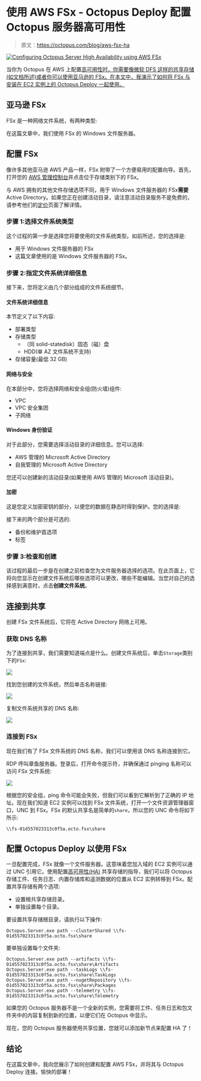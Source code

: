 # 使用 AWS FSx - Octopus Deploy 配置 Octopus 服务器高可用性

> 原文：<https://octopus.com/blog/aws-fsx-ha>

[![Configuring Octopus Server High Availability using AWS FSx](img/13f6f3401f942a796bd5ecbc35881f3a.png)](#)

当你为 Octopus 在 AWS 上配置[高可用性时，你需要像微软 DFS 这样的共享存储(如文档所述)或者你可以使用亚马逊的 FSx。在本文中，我演示了如何将 FSx 与安装在 EC2 实例上的 Octopus Deploy 一起使用。](https://octopus.com/docs/administration/high-availability/configuring-octopus-for-high-availability#shared-storage-in-amazon-aws)

## 亚马逊 FSx

FSx 是一种网络文件系统，有两种类型:

在这篇文章中，我们使用 FSx 的 Windows 文件服务器。

## 配置 FSx

像许多其他亚马逊 AWS 产品一样，FSx 附带了一个方便易用的配置向导。首先，打开您的 [AWS 管理控制台](https://aws.amazon.com/console)并点击位于存储类别下的 FSx。

与 AWS 拥有的其他文件存储选项不同，用于 Windows 文件服务器的 FSx**需要** Active Directory。如果您正在创建活动目录，请注意活动目录服务不是免费的，请参考他们的[定价](https://aws.amazon.com/directoryservice/pricing/)页面了解详情。

### 步骤 1:选择文件系统类型

这个过程的第一步是选择您将要使用的文件系统类型。如前所述，您的选择是:

*   用于 Windows 文件服务器的 FSx
*   这篇文章使用的是 Windows 文件服务器的 FSx。

### 步骤 2:指定文件系统详细信息

接下来，您将定义由几个部分组成的文件系统细节。

#### 文件系统详细信息

本节定义了以下内容:

*   部署类型
*   存储类型
    *   （同 solid-statedisk）固态（磁）盘
    *   HDD(单 AZ 文件系统不支持)
*   存储容量(最低 32 GB)

#### 网络与安全

在本部分中，您将选择网络和安全组(防火墙)组件:

*   VPC
*   VPC 安全集团
*   子网络

#### Windows 身份验证

对于此部分，您需要选择活动目录的详细信息。您可以选择:

*   AWS 管理的 Microsoft Active Directory
*   自我管理的 Microsoft Active Directory

您还可以创建新的活动目录(如果使用 AWS 管理的 Microsoft 活动目录)。

#### 加密

这是您定义加密密钥的部分，以便您的数据在静态时得到保护。您的选择是:

接下来的两个部分是可选的:

*   备份和维护首选项
*   标签

### 步骤 3:检查和创建

该过程的最后一步是在创建之前检查您为文件服务器选择的选项。在此页面上，它将向您显示在创建文件系统后哪些选项可以更改，哪些不能编辑。当您对自己的选择感到满意时，点击**创建文件系统**。

## 连接到共享

创建 FSx 文件系统后，它将在 Active Directory 网络上可用。

### 获取 DNS 名称

为了连接到共享，我们需要知道端点是什么。创建文件系统后，单击`Storage`类别下的`FSx`:

[![](img/0b04658470f84bacde5e59c87166c85b.png)](#)

找到您创建的文件系统，然后单击名称链接:

[![](img/7b215ec8f8e6191f90c7d291bfce520a.png)](#)

复制文件系统共享的 DNS 名称:

[![](img/fd56cad8c61939587deb4c9630fffb85.png)](#)

### 连接到 FSx

现在我们有了 FSx 文件系统的 DNS 名称，我们可以使用该 DNS 名称连接到它。

RDP 呼叫章鱼服务器。登录后，打开命令提示符，并确保通过 pinging 名称可以访问 FSx 文件系统:

[![](img/fc6a559494e78d39fc922511318f4eb5.png)](#)

根据您的安全组，ping 命令可能会失败，但我们可以看到它解析到了正确的 IP 地址。现在我们知道 EC2 实例可以找到 FSx 文件系统，打开一个文件资源管理器窗口，UNC 到 FSx。FSx 的默认共享名是简单的`share`，所以您的 UNC 命令将如下所示:

```
\\fs-01d557023313c0f5a.octo.fsx\share 
```

## 配置 Octopus Deploy 以使用 FSx

一旦配置完成，FSx 就像一个文件服务器。这意味着您加入域的 EC2 实例可以通过 UNC 引用它。使用配置[高可用性(HA)](https://octopus.com/docs/administration/high-availability/configuring-octopus-for-high-availability) 共享存储的指导，我们可以将 Octopus 存储工件、任务日志、内置存储库和遥测数据的位置从 EC2 实例转移到 FSx。配置共享存储有两个选项:

*   设置根共享存储目录。
*   单独设置每个目录。

要设置共享存储根目录，请执行以下操作:

```
Octopus.Server.exe path --clusterShared \\fs-01d557023313c0f5a.octo.fsx\share 
```

要单独设置每个文件夹:

```
Octopus.Server.exe path --artifacts \\fs-01d557023313c0f5a.octo.fsx\share\Artifacts
Octopus.Server.exe path --taskLogs \\fs-01d557023313c0f5a.octo.fsx\share\TaskLogs
Octopus.Server.exe path --nugetRepository \\fs-01d557023313c0f5a.octo.fsx\share\Packages
Octopus.Server.exe path --telemetry \\fs-01d557023313c0f5a.octo.fsx\share\Telemetry 
```

如果您的 Octopus 服务器不是一个全新的实例，您需要将工件、任务日志和包文件夹中的内容复制到新的位置，以便它们在 Octopus 中显示。

现在，您的 Octopus 服务器使用共享位置，您就可以添加新节点来配置 HA 了！

## 结论

在这篇文章中，我向您展示了如何创建和配置 AWS FSx，并将其与 Octopus Deploy 连接。愉快的部署！